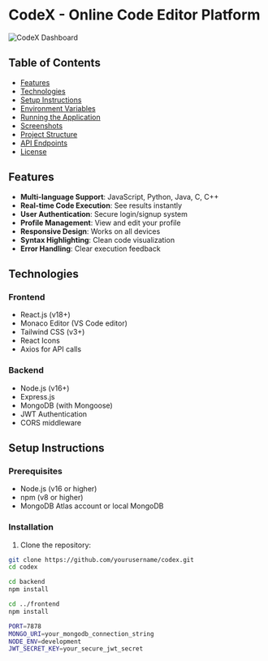 # CodeX - Online Code Editor Platform

![CodeX Dashboard](./screenshots/dashboard.png)

## Table of Contents
- [Features](#features)
- [Technologies](#technologies)
- [Setup Instructions](#setup-instructions)
- [Environment Variables](#environment-variables)
- [Running the Application](#running-the-application)
- [Screenshots](#screenshots)
- [Project Structure](#project-structure)
- [API Endpoints](#api-endpoints)
- [License](#license)

## Features

- **Multi-language Support**: JavaScript, Python, Java, C, C++
- **Real-time Code Execution**: See results instantly
- **User Authentication**: Secure login/signup system
- **Profile Management**: View and edit your profile
- **Responsive Design**: Works on all devices
- **Syntax Highlighting**: Clean code visualization
- **Error Handling**: Clear execution feedback

## Technologies

### Frontend
- React.js (v18+)
- Monaco Editor (VS Code editor)
- Tailwind CSS (v3+)
- React Icons
- Axios for API calls

### Backend
- Node.js (v16+)
- Express.js
- MongoDB (with Mongoose)
- JWT Authentication
- CORS middleware

## Setup Instructions

### Prerequisites
- Node.js (v16 or higher)
- npm (v8 or higher)
- MongoDB Atlas account or local MongoDB

### Installation

1. Clone the repository:
```bash
git clone https://github.com/yourusername/codex.git
cd codex

cd backend
npm install

cd ../frontend
npm install

PORT=7878
MONGO_URI=your_mongodb_connection_string
NODE_ENV=development
JWT_SECRET_KEY=your_secure_jwt_secret